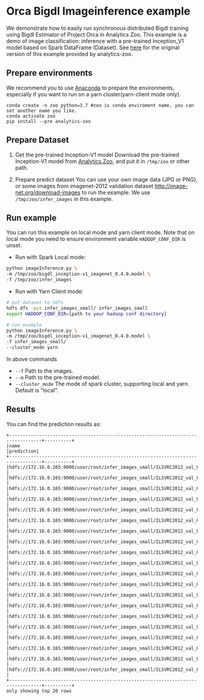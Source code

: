 # Orca Bigdl Imageinference example

We demonstrate how to easily run synchronous distributed Bigdl training using Bigdl Estimator of Project Orca in Analytics Zoo. 
This example is a demo of image classification: inference with a pre-trained Inception_V1 model based on Spark DataFrame (Dataset). 
See [here](https://github.com/intel-analytics/analytics-zoo/tree/master/pyzoo/zoo/examples/nnframes/imageInference) for the original version of this example provided by analytics-zoo.

## Prepare environments
We recommend you to use [Anaconda](https://www.anaconda.com/distribution/#linux) to prepare the environments, especially if you want to run on a yarn cluster(yarn-client mode only).
```
conda create -n zoo python=3.7 #zoo is conda enviroment name, you can set another name you like.
conda activate zoo
pip install --pre analytics-zoo
```

## Prepare Dataset
1. Get the pre-trained Inception-V1 model
Download the pre-trained Inception-V1 model from [Analytics Zoo](https://s3-ap-southeast-1.amazonaws.com/bigdl-models/imageclassification/imagenet/bigdl_inception-v1_imagenet_0.4.0.model),
and put it in `/tmp/zoo` or other path.

2. Prepare predict dataset
You can use your own image data (JPG or PNG), or some images from imagenet-2012 validation
dataset <http://image-net.org/download-images> to run the example. We use `/tmp/zoo/infer_images`
in this example.


## Run example
You can run this example on local mode and yarn client mode. 
Note that on local mode you need to ensure environment variable `HADOOP_CONF_DIR` is unset.

- Run with Spark Local mode:
```bash
python imageInference.py \
-m /tmp/zoo/bigdl_inception-v1_imagenet_0.4.0.model \
-f /tmp/zoo/infer_images
```

- Run with Yarn Client mode:
```bash
# put dataset to hdfs
hdfs dfs -put infer_images_small/ infer_images_small
export HADOOP_CONF_DIR=[path to your hadoop conf directory]

# run example
python imageInference.py \
-m /tmp/zoo/bigdl_inception-v1_imagenet_0.4.0.model \
-f infer_images_small/
--cluster_mode yarn
```

In above commands
* `--f` Path to the images.
* `--m` Path to the pre-trained model.
* `--cluster_mode` The mode of spark cluster, supporting local and yarn. Default is "local".


## Results
You can find the prediction results as:
```
+----------------------------------------------------------------------------------+----------+
|name                                                                              |prediction|
+----------------------------------------------------------------------------------+----------+
|hdfs://172.16.0.165:9000/user/root/infer_images_small/ILSVRC2012_val_00000010.JPEG|283.0     |
|hdfs://172.16.0.165:9000/user/root/infer_images_small/ILSVRC2012_val_00000011.JPEG|109.0     |
|hdfs://172.16.0.165:9000/user/root/infer_images_small/ILSVRC2012_val_00000012.JPEG|286.0     |
|hdfs://172.16.0.165:9000/user/root/infer_images_small/ILSVRC2012_val_00000013.JPEG|370.0     |
|hdfs://172.16.0.165:9000/user/root/infer_images_small/ILSVRC2012_val_00000014.JPEG|757.0     |
|hdfs://172.16.0.165:9000/user/root/infer_images_small/ILSVRC2012_val_00000015.JPEG|595.0     |
|hdfs://172.16.0.165:9000/user/root/infer_images_small/ILSVRC2012_val_00000016.JPEG|147.0     |
|hdfs://172.16.0.165:9000/user/root/infer_images_small/ILSVRC2012_val_00000017.JPEG|1.0       |
|hdfs://172.16.0.165:9000/user/root/infer_images_small/ILSVRC2012_val_00000018.JPEG|21.0      |
|hdfs://172.16.0.165:9000/user/root/infer_images_small/ILSVRC2012_val_00000019.JPEG|478.0     |
|hdfs://172.16.0.165:9000/user/root/infer_images_small/ILSVRC2012_val_00000020.JPEG|517.0     |
|hdfs://172.16.0.165:9000/user/root/infer_images_small/ILSVRC2012_val_00000021.JPEG|334.0     |
|hdfs://172.16.0.165:9000/user/root/infer_images_small/ILSVRC2012_val_00000022.JPEG|179.0     |
|hdfs://172.16.0.165:9000/user/root/infer_images_small/ILSVRC2012_val_00000023.JPEG|948.0     |
|hdfs://172.16.0.165:9000/user/root/infer_images_small/ILSVRC2012_val_00000024.JPEG|727.0     |
|hdfs://172.16.0.165:9000/user/root/infer_images_small/ILSVRC2012_val_00000025.JPEG|23.0      |
|hdfs://172.16.0.165:9000/user/root/infer_images_small/ILSVRC2012_val_00000026.JPEG|846.0     |
|hdfs://172.16.0.165:9000/user/root/infer_images_small/ILSVRC2012_val_00000027.JPEG|270.0     |
|hdfs://172.16.0.165:9000/user/root/infer_images_small/ILSVRC2012_val_00000028.JPEG|166.0     |
|hdfs://172.16.0.165:9000/user/root/infer_images_small/ILSVRC2012_val_00000029.JPEG|64.0      |
+----------------------------------------------------------------------------------+----------+
only showing top 20 rows

```
